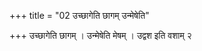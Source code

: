 +++
title = "02 उच्छागेति छागम् उन्मेषेति"

+++
उच्छागेति छागम् । उन्मेषेति मेषम् । उद्वश इति वशाम् २
